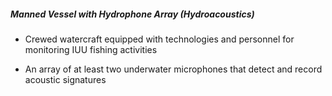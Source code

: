 ##### **Manned Vessel with Hydrophone Array (Hydroacoustics)**

- Crewed watercraft equipped with technologies and personnel for monitoring IUU fishing activities

- An array of at least two underwater microphones that detect and record acoustic signatures 

